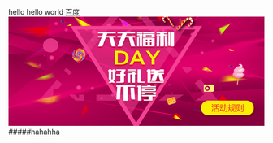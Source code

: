 hello
<h>hello world</h>
<a href="www.baidu.com">百度</a>
![IMG](https://github.com/studendzhoujun/abc/blob/master/src/images/111.png)
#####hahahha
